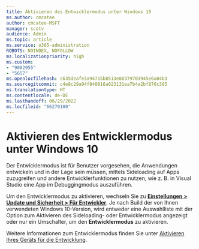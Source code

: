 ```yaml
---
title: Aktivieren des Entwicklermodus unter Windows 10
ms.author: cmcatee
author: cmcatee-MSFT
manager: scotv
audience: Admin
ms.topic: article
ms.service: o365-administration
ROBOTS: NOINDEX, NOFOLLOW
ms.localizationpriority: high
ms.custom:
- "9002955"
- "5657"
ms.openlocfilehash: c635deafe3a94715b8513e80379703945e6a04b3
ms.sourcegitcommit: c4e8c29a94f840816a023131ea7b4a2bf876c305
ms.translationtype: HT
ms.contentlocale: de-DE
ms.lasthandoff: 06/29/2022
ms.locfileid: "66270100"
---
```

# <a name="enable-developer-mode-in-windows-10"></a>Aktivieren des Entwicklermodus unter Windows 10

Der Entwicklermodus ist für Benutzer vorgesehen, die Anwendungen entwickeln und in der Lage sein müssen, mittels Sideloading auf Apps zuzugreifen und andere Entwicklerfunktionen zu nutzen, wie z. B. in Visual Studio eine App im Debuggingmodus auszuführen.

Um den Entwicklermodus zu aktivieren, wechseln Sie zu **[Einstellungen > Update und Sicherheit > Für Entwickler](ms-settings:developers?activationSource=GetHelp)**. Je nach Build der von Ihnen verwendeten Windows 10-Version, wird entweder eine Auswahlliste mit der Option zum Aktivieren des Sideloading- oder Entwicklermodus angezeigt oder nur ein Umschalter, um den **Entwicklermodus** zu aktivieren.

Weitere Informationen zum Entwicklermodus finden Sie unter [Aktivieren Ihres Geräts für die Entwicklung](https://docs.microsoft.com/windows/uwp/get-started/enable-your-device-for-development).
